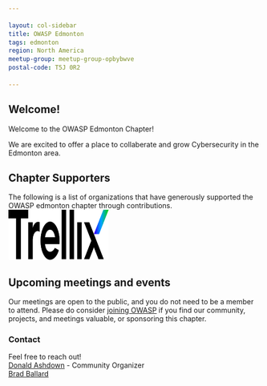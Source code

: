 ```yaml
---

layout: col-sidebar
title: OWASP Edmonton
tags: edmonton
region: North America
meetup-group: meetup-group-opbybwve
postal-code: T5J 0R2

---
```



Welcome!
-----------------

Welcome to the OWASP Edmonton Chapter!

We are excited to offer a place to collaberate and grow Cybersecurity in the Edmonton area.

<h2>Chapter Supporters</h2>
The following is a list of organizations that have generously supported the OWASP edmonton chapter through contributions.

<img src="assets/images/Trellix-Logo-Black.svg" width="200px" height="100px">
                                      
<h2>Upcoming meetings and events</h2>

<!-- Event template 
<img src="assets/images/OWASPCTF.png" width="700px" height="500px">
<h3> Saturday December 17th 2022 11:00am - SANS Kringle Con Holiday Hack Challenge & Lunch</h3>
 
Join the global cybersecurity community in its most festive cyber security challenge and virtual conference of the year. The SANS Holiday Hack Challenge is a FREE series of super fun, high-quality, hands-on cybersecurity challenges. The SANS Holiday Hack Challenge is for all skill levels, with a stellar prize at the end for the best of the best entries.

https://www.sans.org/mlp/holiday-hack-challenge/

 -->

Our meetings are open to the public, and you do not need to be a member to attend. Please do consider [joining OWASP](https://owasp.org/membership/) if you find our community, projects, and meetings valuable, or sponsoring this chapter.

### Contact

Feel free to reach out! 
<br>[Donald Ashdown](mailto:donald.ashdown@owasp.org) - Community Organizer 
<br>[Brad Ballard](mailto:brad.ballard@owasp.org)




